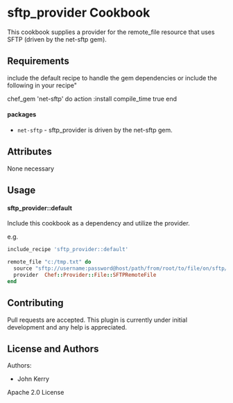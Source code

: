 sftp_provider Cookbook
======================
This cookbook supplies a provider for the remote_file resource that uses SFTP (driven by the net-sftp gem).

Requirements
------------
include the default recipe to handle the gem dependencies or include the following in your recipe"

chef_gem 'net-sftp' do
  action :install
  compile_time true
end

#### packages
- `net-sftp` - sftp_provider is driven by the net-sftp gem.

Attributes
----------
None necessary

Usage
-----
#### sftp_provider::default
Include this cookbook as a dependency and utilize the provider.

e.g.

```ruby
include_recipe 'sftp_provider::default'

remote_file "c:/tmp.txt" do
  source "sftp://username:password@host/path/from/root/to/file/on/sftp/server"
  provider  Chef::Provider::File::SFTPRemoteFile
end
```
Contributing
------------
Pull requests are accepted. This plugin is currently under initial development and any help is appreciated.

License and Authors
-------------------
Authors:
* John Kerry

Apache 2.0 License
